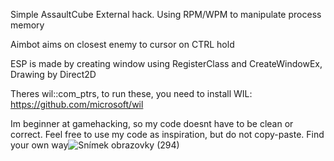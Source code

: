 Simple AssaultCube External hack. Using RPM/WPM to manipulate process memory

Aimbot aims on closest enemy to cursor on CTRL hold

ESP is made by creating window using RegisterClass and CreateWindowEx, Drawing by Direct2D

Theres wil::com_ptrs, to run these, you need to install WIL: https://github.com/microsoft/wil

Im beginner at gamehacking, so my code doesnt have to be clean or correct. Feel free to use my code as inspiration, but do not copy-paste. Find your own way![Snímek obrazovky (294)](https://github.com/user-attachments/assets/a71c17ca-bad7-46d1-9210-ef6ba4754d95)
